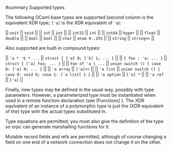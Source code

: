 #summary Supported types

The following OCaml base types are supported (second column is the
equivalent XDR type; `['a]` is the XDR equivalent of `'a`):

|| `unit`   || `void`        ||
|| `int`    || `int`         ||
|| `int32`  || `int`         ||
|| `int64`  || `hyper`       ||
|| `float`  || `double`      ||
|| `bool`   || `bool`        ||
|| `char`   || `enum 0..255` ||
|| `string` || `string<>`    ||

Also supported are built-in compound types:

|| `'a * 'b * ...`     || `struct { ['a] 0; ['b] 1; ... }`                          ||
|| `{ foo : 'a; ... }` || `struct { ['a] foo; ... }`                                ||
|| `Foo of 'a | ...`   || `union switch () { case 0: ['a] 0; ... }`                 ||
|| `'a array`          || `['a]<>`                                                  ||
|| `'a list`           || `union switch () { case 0: void 0; case 1: ['a list] 1 }` ||
|| `'a option`         || `['a] *`                                                  ||
|| `'a ref`            || `['a]`                                                    ||

Finally, new types may be defined in the usual way, possibly with type
parameters. However, a parameterized type must be instantiated when
used in a remote function declaration (see [Functions] ).
The XDR equivalent of an instance of a polymorphic type
is just the (XDR equivalent of the) type with the actual types
substituted in.

Type equations are permitted; you must also give the definition of the
type so orpc can generate marshalling functions for it.

Mutable record fields and refs are permitted, although of course
changing a field on one end of a network connection does not change it
on the other.
